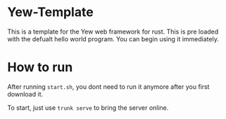 # Yew-Template
This is a template for the Yew web framework for rust.  This is pre loaded with the defualt hello world program.  You can begin using it immediately.

# How to run
After running `start.sh`, you dont need to run it anymore after you first download it.

To start, just use `trunk serve` to bring the server online.
